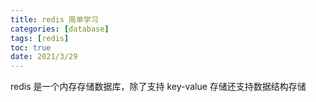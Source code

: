```yaml
---
title: redis 简单学习
categories: [database]
tags: [redis]
toc: true
date: 2021/3/29
---
```


redis 是一个内存存储数据库，除了支持 key-value 存储还支持数据结构存储
